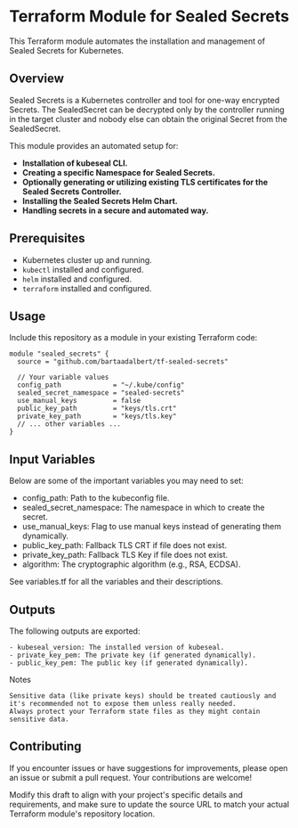 # Terraform Module for Sealed Secrets

This Terraform module automates the installation and management of Sealed Secrets for Kubernetes.

## Overview

Sealed Secrets is a Kubernetes controller and tool for one-way encrypted Secrets. The SealedSecret can be decrypted only by the controller running in the target cluster and nobody else can obtain the original Secret from the SealedSecret.

This module provides an automated setup for:
- **Installation of kubeseal CLI.**
- **Creating a specific Namespace for Sealed Secrets.**
- **Optionally generating or utilizing existing TLS certificates for the Sealed Secrets Controller.**
- **Installing the Sealed Secrets Helm Chart.**
- **Handling secrets in a secure and automated way.**

## Prerequisites

- Kubernetes cluster up and running.
- `kubectl` installed and configured.
- `helm` installed and configured.
- `terraform` installed and configured.

## Usage

Include this repository as a module in your existing Terraform code:

```hcl
module "sealed_secrets" {
  source = "github.com/bartaadalbert/tf-sealed-secrets"

  // Your variable values
  config_path             = "~/.kube/config"
  sealed_secret_namespace = "sealed-secrets"
  use_manual_keys         = false
  public_key_path         = "keys/tls.crt"
  private_key_path        = "keys/tls.key"
  // ... other variables ...
}
```

## Input Variables

Below are some of the important variables you may need to set:

- config_path: Path to the kubeconfig file.
- sealed_secret_namespace: The namespace in which to create the secret.
- use_manual_keys: Flag to use manual keys instead of generating them dynamically.
- public_key_path: Fallback TLS CRT if file does not exist.
- private_key_path: Fallback TLS Key if file does not exist.
- algorithm: The cryptographic algorithm (e.g., RSA, ECDSA).

See variables.tf for all the variables and their descriptions.

## Outputs

The following outputs are exported:

    - kubeseal_version: The installed version of kubeseal.
    - private_key_pem: The private key (if generated dynamically).
    - public_key_pem: The public key (if generated dynamically).

Notes

    Sensitive data (like private keys) should be treated cautiously and it's recommended not to expose them unless really needed.
    Always protect your Terraform state files as they might contain sensitive data.

## Contributing

If you encounter issues or have suggestions for improvements, please open an issue or submit a pull request. Your contributions are welcome!

Modify this draft to align with your project's specific details and requirements, and make sure to update the source URL to match your actual Terraform module's repository location.
